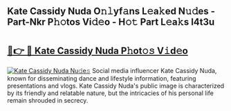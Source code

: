 ## Kate Cassidy Nuda O𝚗𝚕yf𝚊ns L𝚎a𝚔ed N𝚞𝚍es - Part-Nkr P𝚑𝚘tos Vi𝚍𝚎o - H𝚘𝚝 Part L𝚎a𝚔s l4t3u

# <h2><a href="http://kf1vf4.oniu.top/?m=Kate+Cassidy+Nuda">🔗👉 🔴 Kate Cassidy Nuda P𝚑ot𝚘𝚜 V𝚒d𝚎o</a></h2>

[![Kate Cassidy Nuda Nu𝚍e𝚜](https://i.imgur.com/0qMVB7G.gif)](http://kf1vf4.oniu.top/?m=Kate+Cassidy+Nuda)
Social media influencer Kate Cassidy Nuda, known for disseminating dance and lifestyle information, featuring presentations and vlogs. Kate Cassidy Nuda's public image is characterized by its friendly and relatable nature, but the intricacies of his personal life remain shrouded in secrecy.  
